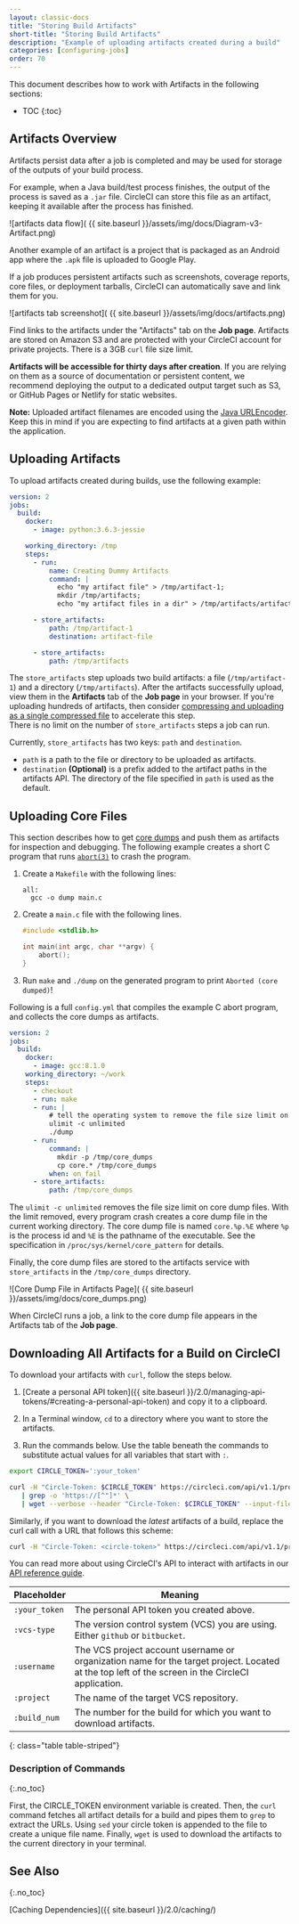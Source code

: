 ```yaml
---
layout: classic-docs
title: "Storing Build Artifacts"
short-title: "Storing Build Artifacts"
description: "Example of uploading artifacts created during a build"
categories: [configuring-jobs]
order: 70
---
```


This document describes how to work with Artifacts in the following sections:

* TOC
{:toc}

## Artifacts Overview

Artifacts persist data after a job is completed
and may be used for storage of the outputs of your build process.

For example, when a Java build/test process finishes,
the output of the process is saved as a `.jar` file.
CircleCI can store this file as an artifact,
keeping it available after the process has finished.

![artifacts data flow]( {{ site.baseurl }}/assets/img/docs/Diagram-v3-Artifact.png)

Another example of an artifact is a project that is packaged as an Android app where the `.apk` file is uploaded to Google Play. 

If a job produces persistent artifacts such as screenshots, coverage reports, core files, or
deployment tarballs, CircleCI can automatically save and link them for you.

![artifacts tab screenshot]( {{ site.baseurl }}/assets/img/docs/artifacts.png)

Find links to the artifacts under the "Artifacts" tab on the **Job page**.
Artifacts are stored on Amazon S3 and are protected with your CircleCI account for private projects.
There is a 3GB `curl` file size limit. 

**Artifacts will be accessible for thirty days after creation**. If you are relying on them as a source of documentation or persistent content, we recommend deploying the output to a dedicated output target such as S3, or GitHub Pages or Netlify for static websites.

**Note:**
Uploaded artifact filenames are encoded
using the [Java URLEncoder](https://docs.oracle.com/javase/7/docs/api/java/net/URLEncoder.html).
Keep this in mind
if you are expecting
to find artifacts at a given path within the application.

## Uploading Artifacts

To upload artifacts created during builds, use the following example:

```yaml
version: 2
jobs:
  build:
    docker:
      - image: python:3.6.3-jessie

    working_directory: /tmp
    steps:
      - run:
          name: Creating Dummy Artifacts
          command: |
            echo "my artifact file" > /tmp/artifact-1;
            mkdir /tmp/artifacts;
            echo "my artifact files in a dir" > /tmp/artifacts/artifact-2;

      - store_artifacts:
          path: /tmp/artifact-1
          destination: artifact-file

      - store_artifacts:
          path: /tmp/artifacts
```

The `store_artifacts` step uploads two build artifacts: a file (`/tmp/artifact-1`) and a directory (`/tmp/artifacts`). After the artifacts successfully upload, view them in the **Artifacts** tab of the **Job page** in your browser. If you're uploading hundreds of artifacts, then consider [compressing and uploading as a single compressed file](https://support.circleci.com/hc/en-us/articles/360024275534?input_string=store_artifacts+step) to accelerate this step.  
There is no limit on the number of `store_artifacts` steps a job can run.  


Currently, `store_artifacts` has two keys: `path` and `destination`.

  - `path` is a path to the file or directory to be uploaded as artifacts.
  - `destination` **(Optional)** is a prefix added to the artifact paths in the artifacts API. The directory of the file specified in `path` is used as the default.

## Uploading Core Files

This section describes how to get [core dumps](http://man7.org/linux/man-pages/man5/core.5.html) and push them as artifacts for inspection and debugging. The following example creates a short C program that runs [`abort(3)`](http://man7.org/linux/man-pages/man3/abort.3.html) to crash the program.

1. Create a `Makefile` with the following lines:

     ```
     all:
       gcc -o dump main.c
     ```

2. Create a `main.c` file with the following lines.

     ```C
     #include <stdlib.h>
     
     int main(int argc, char **argv) {
         abort();
     }
     ```

3. Run `make` and `./dump` on the generated program to print `Aborted (core dumped)`!

Following is a full `config.yml` that compiles the example C abort program, and collects the core dumps as artifacts.

```yaml
version: 2
jobs:
  build:
    docker:
      - image: gcc:8.1.0
    working_directory: ~/work
    steps:
      - checkout
      - run: make
      - run: |
          # tell the operating system to remove the file size limit on core dump files 
          ulimit -c unlimited
          ./dump
      - run:
          command: |
            mkdir -p /tmp/core_dumps
            cp core.* /tmp/core_dumps
          when: on_fail
      - store_artifacts:
          path: /tmp/core_dumps
```

The `ulimit -c unlimited` removes the file size limit on core dump files. With the limit removed, every program crash creates a core dump file in the current working directory. The core dump file is named `core.%p.%E` where `%p` is the process id and `%E` is the pathname of the executable. See the specification in `/proc/sys/kernel/core_pattern` for details.

Finally, the core dump files are stored to the artifacts service with `store_artifacts` in the `/tmp/core_dumps` directory.

![Core Dump File in Artifacts Page]( {{ site.baseurl }}/assets/img/docs/core_dumps.png)

When CircleCI runs a job,
a link to the core dump file appears in the Artifacts tab of the **Job page**.

## Downloading All Artifacts for a Build on CircleCI

To download your artifacts with `curl`,
follow the steps below.

1. [Create a personal API token]({{ site.baseurl }}/2.0/managing-api-tokens/#creating-a-personal-api-token)
and copy it to a clipboard.

2. In a Terminal window,
`cd` to a directory
where you want
to store the artifacts.

3. Run the commands below.
Use the table beneath the commands
to substitute actual values
for all variables that start with `:`.

```bash
export CIRCLE_TOKEN=':your_token'

curl -H "Circle-Token: $CIRCLE_TOKEN" https://circleci.com/api/v1.1/project/:vcs-type/:username/:project/:build_num/artifacts \
   | grep -o 'https://[^"]*' \
   | wget --verbose --header "Circle-Token: $CIRCLE_TOKEN" --input-file -
```

Similarly, if you want to download the _latest_ artifacts of a build, replace the curl call with a URL that follows this scheme:

```bash
curl -H "Circle-Token: <circle-token>" https://circleci.com/api/v1.1/project/:vcs-type/:username/:project/latest/artifacts
```

You can read more about using CircleCI's API to interact with artifacts in our [API reference guide](https://circleci.com/docs/api/v1/#artifacts).

Placeholder   | Meaning                                                                       |
--------------|-------------------------------------------------------------------------------|
`:your_token` | The personal API token you created above.
`:vcs-type`   | The version control system (VCS) you are using. Either `github` or `bitbucket`.
`:username`   | The VCS project account username or organization name for the target project. Located at the top left of the screen in the CircleCI application.
`:project`    | The name of the target VCS repository.
`:build_num`  | The number for the build for which you want to download artifacts.
{: class="table table-striped"}

### Description of Commands
{:.no_toc}

First, the CIRCLE_TOKEN environment variable is created. Then, the `curl`
command fetches all artifact details for a build and pipes them to `grep` to
extract the URLs. Using `sed` your circle token is appended to the file to
create a unique file name. Finally, `wget` is used to download the artifacts to
the current directory in your terminal.


## See Also
{:.no_toc}

[Caching Dependencies]({{ site.baseurl }}/2.0/caching/)
